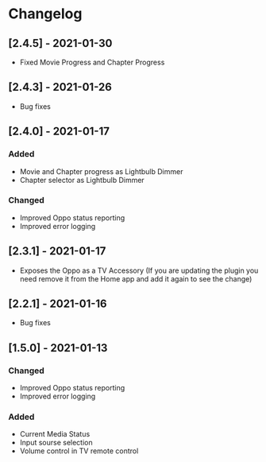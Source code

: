 # Changelog
## [2.4.5] - 2021-01-30
- Fixed Movie Progress and Chapter Progress

## [2.4.3] - 2021-01-26
- Bug fixes

## [2.4.0] - 2021-01-17
### Added
- Movie and Chapter progress as Lightbulb Dimmer
- Chapter selector as Lightbulb Dimmer
### Changed
- Improved Oppo status reporting
- Improved error logging

## [2.3.1] - 2021-01-17
- Exposes the Oppo as a TV Accessory (If you are updating the plugin you need remove it from the Home app and add it again to see the change)
## [2.2.1] - 2021-01-16
- Bug fixes
## [1.5.0] - 2021-01-13
### Changed
- Improved Oppo status reporting
- Improved error logging
### Added
- Current Media Status
- Input sourse selection
- Volume control in TV remote control
